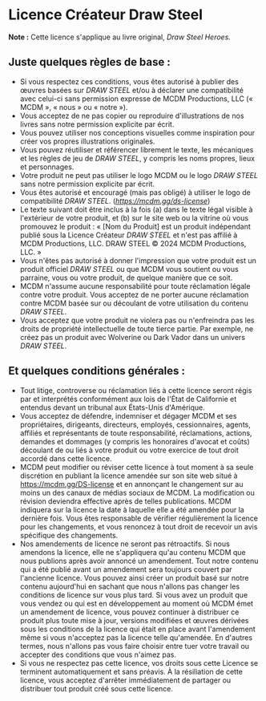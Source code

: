 # Licence Créateur Draw Steel

**Note :** Cette licence s'applique au livre original, *Draw Steel Heroes.*

## Juste quelques règles de base :

- Si vous respectez ces conditions, vous êtes autorisé à publier des œuvres basées sur *DRAW STEEL* et/ou à déclarer une compatibilité avec celui-ci sans permission expresse de MCDM Productions, LLC (« MCDM », « nous » ou « notre »).
- Vous acceptez de ne pas copier ou reproduire d'illustrations de nos livres sans notre permission explicite par écrit.
- Vous pouvez utiliser nos conceptions visuelles comme inspiration pour créer vos propres illustrations originales.
- Vous pouvez réutiliser et référencer librement le texte, les mécaniques et les règles de jeu de *DRAW STEEL*, y compris les noms propres, lieux et personnages.
- Votre produit ne peut pas utiliser le logo MCDM ou le logo *DRAW STEEL* sans notre permission explicite par écrit.
- Vous êtes autorisé et encouragé (mais pas obligé) à utiliser le logo de compatibilité *DRAW STEEL*. (*<https://mcdm.gg/ds-license>*)
- Le texte suivant doit être inclus à la fois (a) dans le texte légal visible à l'extérieur de votre produit, et (b) sur le site web ou la vitrine où vous promouvez le produit : « [Nom du Produit] est un produit indépendant publié sous la Licence Créateur *DRAW STEEL* et n'est pas affilié à MCDM Productions, LLC. DRAW STEEL © 2024 MCDM Productions, LLC. »
- Vous n'êtes pas autorisé à donner l'impression que votre produit est un produit officiel *DRAW STEEL* ou que MCDM vous soutient ou vous parraine, vous ou votre produit, de quelque manière que ce soit.
- MCDM n'assume aucune responsabilité pour toute réclamation légale contre votre produit. Vous acceptez de ne porter aucune réclamation contre MCDM basée sur ou découlant de votre utilisation du contenu *DRAW STEEL*.
- Vous acceptez que votre produit ne violera pas ou n'enfreindra pas les droits de propriété intellectuelle de toute tierce partie. Par exemple, ne créez pas un produit avec Wolverine ou Dark Vador dans un univers *DRAW STEEL*.

## Et quelques conditions générales :

- Tout litige, controverse ou réclamation liés à cette licence seront régis par et interprétés conformément aux lois de l'État de Californie et entendus devant un tribunal aux États-Unis d'Amérique.
- Vous acceptez de défendre, indemniser et dégager MCDM et ses propriétaires, dirigeants, directeurs, employés, cessionnaires, agents, affiliés et représentants de toute responsabilité, réclamations, actions, demandes et dommages (y compris les honoraires d'avocat et coûts) découlant de ou liés à votre produit ou votre exercice de tout droit accordé dans cette licence.
- MCDM peut modifier ou réviser cette licence à tout moment à sa seule discrétion en publiant la licence amendée sur son site web situé à https://mcdm.gg/DS-license et en annonçant le changement sur au moins un des canaux de médias sociaux de MCDM. La modification ou révision deviendra effective après de telles publications. MCDM indiquera sur la licence la date à laquelle elle a été amendée pour la dernière fois. Vous êtes responsable de vérifier régulièrement la licence pour les changements, et vous renoncez à tout droit de recevoir un avis spécifique des changements.
- Nos amendements de licence ne seront pas rétroactifs. Si nous amendons la licence, elle ne s'appliquera qu'au contenu MCDM que nous publions après avoir annoncé un amendement. Tout notre contenu qui a été publié avant un amendement sera toujours couvert par l'ancienne licence. Vous pouvez ainsi créer un produit basé sur notre contenu aujourd'hui en sachant que nous n'allons pas changer les conditions de licence sur vous plus tard. Si vous avez un produit que vous vendez ou qui est en développement au moment où MCDM émet un amendement de licence, vous pouvez continuer à distribuer ce produit plus toute mise à jour, versions modifiées et œuvres dérivées sous les conditions de la licence qui était en place avant l'amendement même si vous n'acceptez pas la licence telle qu'amendée. En d'autres termes, nous n'allons pas vous faire choisir entre tuer votre travail ou accepter des conditions que vous n'aimez pas.
- Si vous ne respectez pas cette licence, vos droits sous cette Licence se terminent automatiquement et sans préavis. À la résiliation de cette licence, vous acceptez d'arrêter immédiatement de partager ou distribuer tout produit créé sous cette licence.